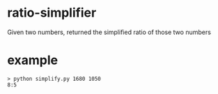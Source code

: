 # ratio-simplifier

Given two numbers, returned the simplified ratio of those two numbers

# example

```
> python simplify.py 1680 1050
8:5
```
